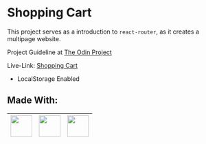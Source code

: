 # Shopping Cart

This project serves as a introduction to `react-router`, as it creates a multipage website.

Project Guideline at [The Odin Project](https://www.theodinproject.com/lessons/node-path-javascript-shopping-cart)

Live-Link: [Shopping Cart](https://parth099.github.io/Shopping-Cart/)
+ LocalStorage Enabled

## Made With:

| <img src="https://cdn.jsdelivr.net/npm/simple-icons@v4/icons/javascript.svg" width="50"> | <img src="https://cdn.jsdelivr.net/npm/simple-icons@v4/icons/react.svg" width="50"> | <img src="https://cdn.jsdelivr.net/npm/simple-icons@v4/icons/tailwindcss.svg" width="50"> |
| ---------------------------------------------------------------------------------------- | ----------------------------------------------------------------------------------- | ----------------------------------------------------------------------------------------- |
